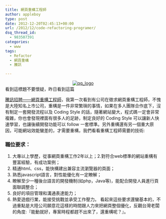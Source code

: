 ```yaml
---
title: 網頁重構工程師
author: appleboy
type: post
date: 2012-12-20T02:45:13+00:00
url: /2012/12/code-refactoring-programer/
dsq_thread_id:
  - 983507391
categories:
  - www
tags:
  - Refactor
  - 網頁重構
  - 騰訊

---
```

<div style="margin: 0 auto; text-align: center;">
  <a style="margin: 0 auto;" title="qq_logo by appleboy46, on Flickr" href="https://www.flickr.com/photos/appleboy/8290154056/"><img alt="qq_logo" src="https://i2.wp.com/farm9.staticflickr.com/8495/8290154056_e0d3545a34.jpg?resize=372%2C159&#038;ssl=1" data-recalc-dims="1" /></a>
</div> 看到這標題不要懷疑，昨日看到這篇 

<a title="Permanent Link: 騰訊招聘——網頁重構工程師" href="http://www.qianduan.net/jobs-web-rebuilder-engineer-tencent.html" rel="bookmark">騰訊招聘——網頁重構工程師</a>，我第一次看到有公司在徵求網頁重構工程師，不愧是大陸知名上市公司，重構是一件非常繁瑣的事情，如果在多人團隊合作底下，沒有制定一套開發流程以及 Coding Style 的話，隨著網站變大，程式碼一定會非常複雜，你也會發現裡面有很多人的足跡，制定良好的 Coding Style 可以讓新人快速學習，也讓後續開發功能可以 follow 一套標準。另外重構還有另一個重大原因，可能網站效能蠻差的，才需要重構，我們看看重構工程師需要的技術: 

### 職位要求：

  1. 大專以上學歷，從事網頁重構工作2年以上；2.對符合web標準的網站重構有豐富經驗，有成功案例；
  2. 精通html、css，能快構建出兼容主流瀏覽器的頁面；
  3. 熟悉javascript語言，對性能優化有一定瞭解；
  4. 瞭解至少一種後台語言的開發機制(如php，Java等)，能配合開發人員進行頁面聯調整合；
  5. 良好的項目管理和溝通表達能力；
  6. 熱愛遊戲行業，能接受挑戰並承受工作壓力。 看起來這些要求還蠻基本的，不過重點是大陸公司願意花這樣的時間跟人力來把網頁整個優化，反觀台灣老闆的角度:『能動就好，專案時程都趕不出來了，還重構呢？』。
